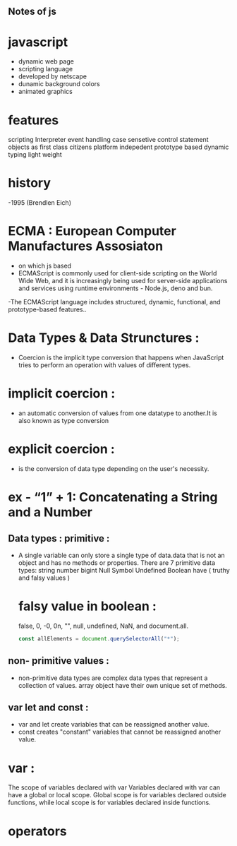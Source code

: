 ## Notes of js
# javascript
- dynamic web page
- scripting language
- developed by netscape
- dunamic background colors
- animated graphics

# features
scripting
Interpreter
event handling
case sensetive
control statement
objects as first class citizens
platform indepedent
prototype based
dynamic typing
light weight

# history
-1995 (Brendlen Eich)
# ECMA : European Computer Manufactures Assosiaton
- on which js based 
- ECMAScript is commonly used for client-side scripting on the World Wide Web, and it is increasingly being used for server-side applications and services using runtime environments - Node.js, deno and bun.

-The ECMAScript language includes structured, dynamic, functional, and prototype-based features..


# Data Types & Data Strunctures : 
- Coercion is the implicit type conversion that happens when JavaScript tries to perform an operation with values of different types.

#  implicit coercion : 
- an automatic conversion of values from one datatype to another.It is also known as type conversion

# explicit coercion :
- is the conversion of data type depending on the user's necessity.

# ex - “1” + 1: Concatenating a String and a Number

## Data types : primitive : 
- A single variable can only store a single type of data.data that is not an object and has no methods or properties. 
There are 7 primitive data types:
   string
   number
   bigint
   Null 
   Symbol
   Undefined 
   Boolean have ( truthy and falsy values )
   # falsy value in boolean :
   false, 0, -0, 0n, "", null, undefined, NaN, and document.all.

   ```javascript
   const allElements = document.querySelectorAll("*");
   ```

## non- primitive values :
- non-primitive data types are complex data types that represent a collection of values.
array 
object
have their own unique set of methods.

 ## var let and const :
- var and let create variables that can be reassigned another value.
- const creates "constant" variables that cannot be reassigned another value.

# var :
The scope of variables declared with var
Variables declared with var can have a global or local scope. Global scope is for variables declared outside functions, while local scope is for variables declared inside functions.

# operators
